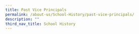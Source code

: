 ```yaml
---
title: Past Vice Principals
permalink: /about-us/School-History/past-vice-principals/
description: ""
third_nav_title: School History
---
```

